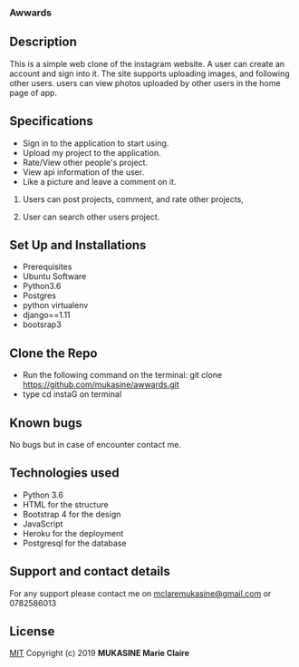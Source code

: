 ### Awwards



## Description

This is a simple web clone of the instagram website. A user can create an account and sign into it. The site supports uploading images, and following other users. users can view photos uploaded by other users in the home page of app.

## Specifications

* Sign in to the application to start using.
* Upload my project to the application.
* Rate/View other people's project.
* View api information of the user.
* Like a picture and leave a comment on it.

1. Users can post projects, comment, and rate other projects,

2. User can search other users project.


## Set Up and Installations
* Prerequisites
* Ubuntu Software
* Python3.6
* Postgres
* python virtualenv
* django==1.11
* bootsrap3

## Clone the Repo

* Run the following command on the terminal: git clone https://github.com/mukasine/awwards.git 
* type cd instaG on terminal


## Known bugs
No bugs but in case of encounter contact me.

## Technologies used
- Python 3.6
- HTML for the structure
- Bootstrap 4 for the design
- JavaScript
- Heroku for the deployment
- Postgresql for the database
## Support and contact details
 For any support please contact me on mclaremukasine@gmail.com or 0782586013


## License
[MIT](https://choosealicense.com/licenses/mit/)
Copyright (c) 2019 **MUKASINE Marie Claire**
